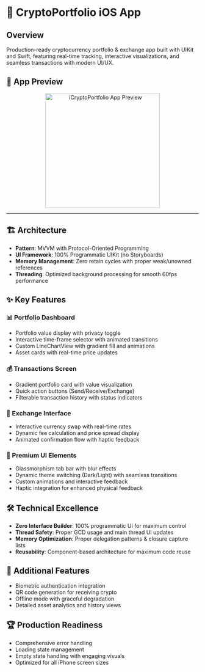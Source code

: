 # 🚀 CryptoPortfolio iOS App

## Overview
Production-ready cryptocurrency portfolio & exchange app built with UIKit and Swift, featuring real-time tracking, interactive visualizations, and seamless transactions with modern UI/UX.

## 📱 App Preview

<p align="center">
  <img src="https://github.com/thisisaman01/iCryptoPortfolio/blob/main/app-pre.gif?raw=true" alt="iCryptoPortfolio App Preview" width="300"/>
</p>

---

## 🏗️ Architecture
- **Pattern**: MVVM with Protocol-Oriented Programming
- **UI Framework**: 100% Programmatic UIKit (no Storyboards)
- **Memory Management**: Zero retain cycles with proper weak/unowned references
- **Threading**: Optimized background processing for smooth 60fps performance

## ✨ Key Features

### 📊 Portfolio Dashboard
- Portfolio value display with privacy toggle
- Interactive time-frame selector with animated transitions
- Custom LineChartView with gradient fill and animations
- Asset cards with real-time price updates

### 💰 Transactions Screen
- Gradient portfolio card with value visualization
- Quick action buttons (Send/Receive/Exchange)
- Filterable transaction history with status indicators

### 💱 Exchange Interface
- Interactive currency swap with real-time rates
- Dynamic fee calculation and price spread display
- Animated confirmation flow with haptic feedback

### 🎨 Premium UI Elements
- Glassmorphism tab bar with blur effects
- Dynamic theme switching (Dark/Light) with seamless transitions
- Custom animations and interactive feedback
- Haptic integration for enhanced physical feedback

## 🛠️ Technical Excellence
- **Zero Interface Builder**: 100% programmatic UI for maximum control
- **Thread Safety**: Proper GCD usage and main thread UI updates
- **Memory Optimization**: Proper delegation patterns & closure capture lists
- **Reusability**: Component-based architecture for maximum code reuse

## 📱 Additional Features
- Biometric authentication integration
- QR code generation for receiving crypto
- Offline mode with graceful degradation
- Detailed asset analytics and history views

## 🏆 Production Readiness
- Comprehensive error handling
- Loading state management
- Empty state handling with engaging visuals
- Optimized for all iPhone screen sizes

